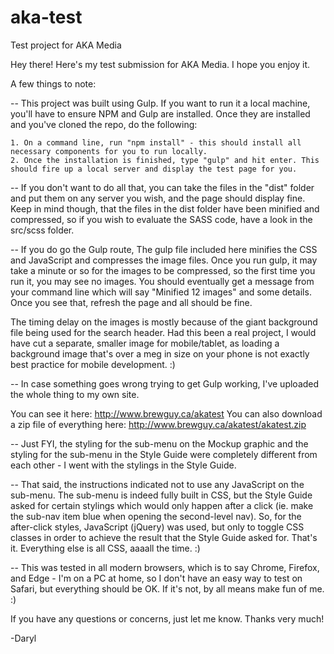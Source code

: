 # aka-test
Test project for AKA Media

Hey there! Here's my test submission for AKA Media. I hope you enjoy it.

A few things to note:

-- This project was built using Gulp. If you want to run it a local machine, you'll have to ensure NPM and Gulp are installed. Once they are installed and you've cloned the repo, do the following:

	1. On a command line, run "npm install" - this should install all necessary components for you to run locally.
	2. Once the installation is finished, type "gulp" and hit enter. This should fire up a local server and display the test page for you.

-- If you don't want to do all that, you can take the files in the "dist" folder and put them on any server you wish, and the page should display fine. Keep in mind though, that the files in the dist folder have been minified and compressed, so if you wish to evaluate the SASS code, have a look in the src/scss folder.

-- If you do go the Gulp route, The gulp file included here minifies the CSS and JavaScript and compresses the image files. Once you run gulp, it may take a minute or so for the images to be compressed, so the first time you run it, you may see no images. You should eventually get a message from your command line which will say "Minified 12 images" and some details. Once you see that, refresh the page and all should be fine.

The timing delay on the images is mostly because of the giant background file being used for the search header. Had this been a real project, I would have cut a separate, smaller image for mobile/tablet, as loading a background image that's over a meg in size on your phone is not exactly best practice for mobile development. :)

-- In case something goes wrong trying to get Gulp working, I've uploaded the whole thing to my own site. 

You can see it here: http://www.brewguy.ca/akatest
You can also download a zip file of everything here: http://www.brewguy.ca/akatest/akatest.zip

-- Just FYI, the styling for the sub-menu on the Mockup graphic and the styling for the sub-menu in the Style Guide were completely different from each other - I went with the stylings in the Style Guide.

-- That said, the instructions indicated not to use any JavaScript on the sub-menu. The sub-menu is indeed fully built in CSS, but the Style Guide asked for certain stylings which would only happen after a click (ie. make the sub-nav item blue when opening the second-level nav). So, for the after-click styles, JavaScript (jQuery) was used, but only to toggle CSS classes in order to achieve the result that the Style Guide asked for. That's it. Everything else is all CSS, aaaall the time. :)

-- This was tested in all modern browsers, which is to say Chrome, Firefox, and Edge - I'm on a PC at home, so I don't have an easy way to test on Safari, but everything should be OK. If it's not, by all means make fun of me. :)

If you have any questions or concerns, just let me know. Thanks very much!

-Daryl